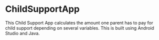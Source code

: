 # ChildSupportApp
This Child Support App calculates the amount one parent has to pay for child support depending on several variables. 
This is built using Android Studio and Java. 
